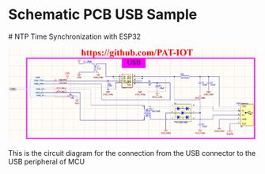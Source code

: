 # Schematic PCB USB Sample

﻿# NTP Time Synchronization with ESP32

<p align="center">
  <img src="./sch.png" alt="sch">
</p>

This is the circuit diagram for the connection from the USB connector to the  USB peripheral of MCU
